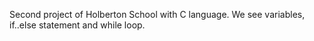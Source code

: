 Second project of Holberton School with C language. We see variables, if..else statement and while loop.
